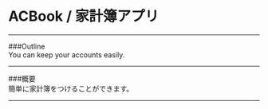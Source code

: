 ACBook / 家計簿アプリ
======

---  
###Outline  
You can keep your accounts easily.
  
---  
###概要  
簡単に家計簿をつけることができます。  
  
---
